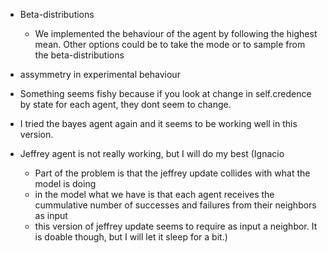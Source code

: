 * Beta-distributions
    * We implemented the behaviour of the agent by following the highest mean. Other options could be to take the mode or to sample from the beta-distributions
* assymmetry in experimental behaviour

* Something seems fishy because if you look at change in self.credence by state for each agent, they dont seem to change.
* I tried the bayes agent again and it seems to be working well in this version.

* Jeffrey agent is not really working, but I will do my best (Ignacio
    - Part of the problem is that the jeffrey update collides with what the model is doing
    - in the model what we have is that each agent receives the cummulative number of successes and failures from their neighbors as input
    - this version of jeffrey update seems to require as input a neighbor. It is doable though, but I will let it sleep for a bit.)
